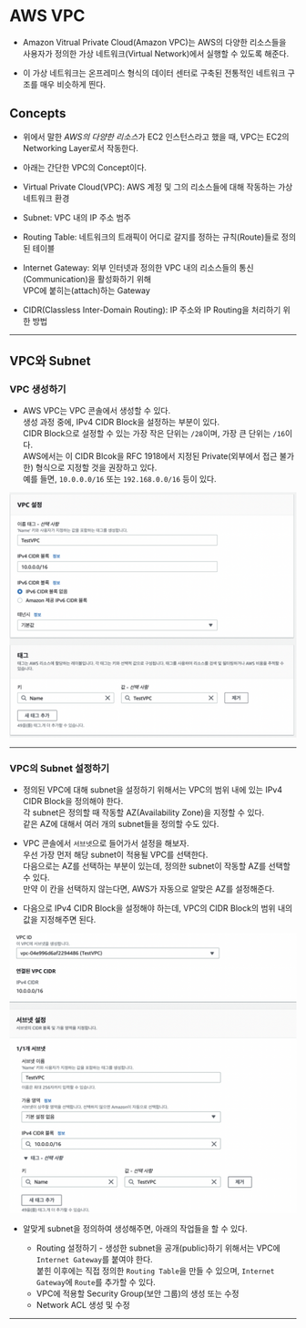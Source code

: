 # AWS VPC

- Amazon Vitrual Private Cloud(Amazon VPC)는 AWS의 다양한 리소스들을  
  사용자가 정의한 가상 네트워크(Virtual Network)에서 실행할 수 있도록 해준다.

- 이 가상 네트워크는 온프레미스 형식의 데이터 센터로 구축된 전통적인 네트워크 구조를 매우 비슷하게 띈다.

<h2>Concepts</h2>

- 위에서 말한 *AWS의 다양한 리소스*가 EC2 인스턴스라고 했을 때, VPC는 EC2의 Networking Layer로서 작동한다.
- 아래는 간단한 VPC의 Concept이다.

- Virtual Private Cloud(VPC): AWS 계정 및 그의 리소스들에 대해 작동하는 가상 네트워크 환경
- Subnet: VPC 내의 IP 주소 범주
- Routing Table: 네트워크의 트래픽이 어디로 갈지를 정하는 규칙(Route)들로 정의된 테이블
- Internet Gateway: 외부 인터넷과 정의한 VPC 내의 리소스들의 통신(Communication)을 활성화하기 위해  
  VPC에 붙히는(attach)하는 Gateway
- CIDR(Classless Inter-Domain Routing): IP 주소와 IP Routing을 처리하기 위한 방법

<hr/>

<h2>VPC와 Subnet</h2>

<h3>VPC 생성하기</h3>

- AWS VPC는 VPC 콘솔에서 생성할 수 있다.  
  생성 과정 중에, IPv4 CIDR Block을 설정하는 부분이 있다.  
  CIDR Block으로 설정할 수 있는 가장 작은 단위는 `/28`이며, 가장 큰 단위는 `/16`이다.  
  AWS에서는 이 CIDR Blcok을 RFC 1918에서 지정된 Private(외부에서 접근 불가한) 형식으로 지정할 것을 권장하고 있다.  
  예를 들면, `10.0.0.0/16` 또는 `192.168.0.0/16` 등이 있다.

![picture 2](../../../images/e50e0607e0e408ef20865cc70a20eded7d6a6cc1b8b18d8f363bc90e82eb5ce9.png)

<hr/>

<h3>VPC의 Subnet 설정하기</h3>

- 정의된 VPC에 대해 subnet을 설정하기 위해서는 VPC의 범위 내에 있는 IPv4 CIDR Block을 정의해야 한다.  
  각 subnet은 정의할 때 작동할 AZ(Availability Zone)을 지정할 수 있다.  
  같은 AZ에 대해서 여러 개의 subnet들을 정의할 수도 있다.

- VPC 콘솔에서 `서브넷`으로 들어가서 설정을 해보자.  
  우선 가장 먼저 해당 subnet이 적용될 VPC를 선택한다.  
  다음으로는 AZ를 선택하는 부분이 있는데, 정의한 subnet이 작동할 AZ를 선택할 수 있다.  
  만약 이 칸을 선택하지 않는다면, AWS가 자동으로 알맞은 AZ를 설정해준다.

- 다음으로 IPv4 CIDR Block을 설정해야 하는데, VPC의 CIDR Block의 범위 내의 값을 지정해주면 된다.

![picture 4](../../../images/cd020db39ef6bce7ad067a8a09c4cdd1fa4b04307d9dbe5670c02d73a2270d3e.png)

- 알맞게 subnet을 정의하여 생성해주면, 아래의 작업들을 할 수 있다.

  - Routing 설정하기 - 생성한 subnet을 공개(public)하기 위해서는 VPC에 `Internet Gateway`를 붙여야 한다.  
    붙힌 이후에는 직접 정의한 `Routing Table`을 만들 수 있으며, `Internet Gateway`에 `Route`를 추가할 수 있다.
  - VPC에 적용할 Security Group(보안 그룹)의 생성 또는 수정
  - Network ACL 생성 및 수정

<hr/>
